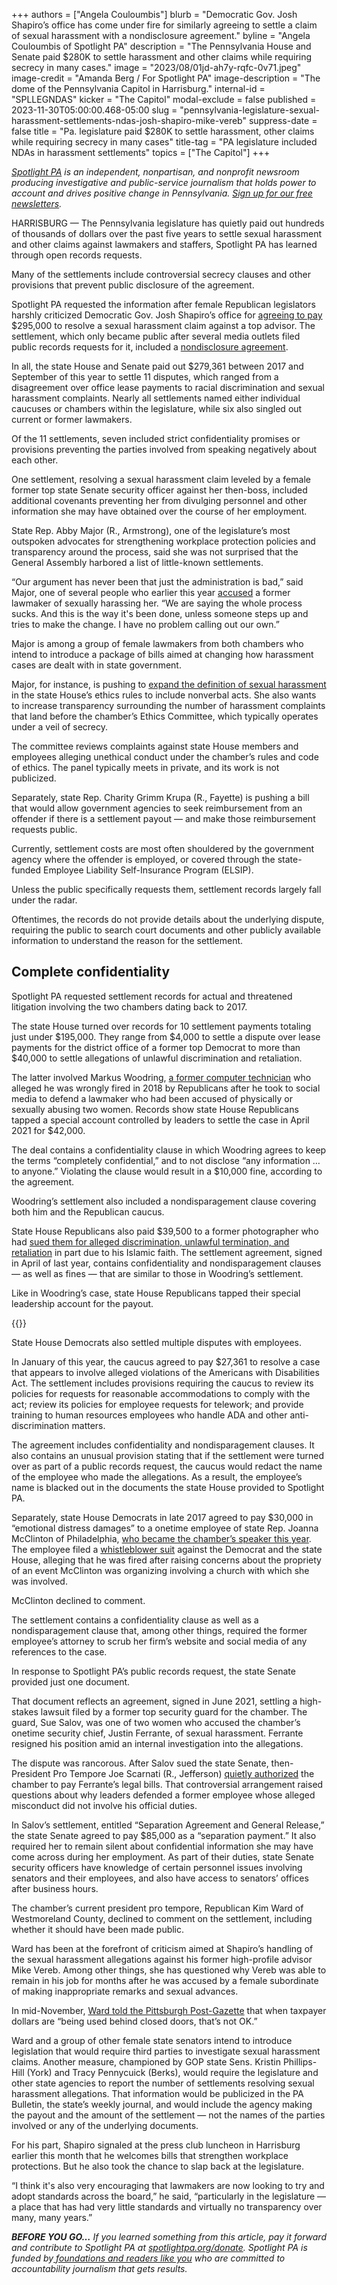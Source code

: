 +++
authors = ["Angela Couloumbis"]
blurb = "Democratic Gov. Josh Shapiro’s office has come under fire for similarly agreeing to settle a claim of sexual harassment with a nondisclosure agreement."
byline = "Angela Couloumbis of Spotlight PA"
description = "The Pennsylvania House and Senate paid $280K to settle harassment and other claims while requiring secrecy in many cases."
image = "2023/08/01jd-ah7y-rqfc-0v71.jpeg"
image-credit = "Amanda Berg / For Spotlight PA"
image-description = "The dome of the Pennsylvania Capitol in Harrisburg."
internal-id = "SPLLEGNDAS"
kicker = "The Capitol"
modal-exclude = false
published = 2023-11-30T05:00:00.468-05:00
slug = "pennsylvania-legislature-sexual-harassment-settlements-ndas-josh-shapiro-mike-vereb"
suppress-date = false
title = "Pa. legislature paid $280K to settle harassment, other claims while requiring secrecy in many cases"
title-tag = "PA legislature included NDAs in harassment settlements"
topics = ["The Capitol"]
+++

<a href="https://www.spotlightpa.org/"><em>Spotlight PA</em></a><em> is an independent, nonpartisan, and nonprofit newsroom producing investigative and public-service journalism that holds power to account and drives positive change in Pennsylvania. </em><a href="https://www.spotlightpa.org/newsletters"><em>Sign up for our free newsletters</em></a><em>.</em>

HARRISBURG — The Pennsylvania legislature has quietly paid out hundreds of thousands of dollars over the past five years to settle sexual harassment and other claims against lawmakers and staffers, Spotlight PA has learned through open records requests.

Many of the settlements include controversial secrecy clauses and other provisions that prevent public disclosure of the agreement.

Spotlight PA requested the information after female Republican legislators harshly criticized Democratic Gov. Josh Shapiro’s office for <a href="https://www.spotlightpa.org/news/2023/10/pennsylvania-josh-shapiro-mike-vereb-sexual-harassment-settlement-amount/">agreeing to pay</a> $295,000 to resolve a sexual harassment claim against a top advisor. The settlement, which only became public after several media outlets filed public records requests for it, included a <a href="https://www.spotlightpa.org/news/2023/10/pennsylvania-josh-shapiro-mike-vereb-sexual-harassment-settlement/">nondisclosure agreement</a>.

<script src="https://www.spotlightpa.org/embed.js" async></script><div data-spl-embed-version="1" data-spl-src="https://www.spotlightpa.org/embeds/newsletter/"></div>

In all, the state House and Senate paid out $279,361 between 2017 and September of this year to settle 11 disputes, which ranged from a disagreement over office lease payments to racial discrimination and sexual harassment complaints. Nearly all settlements named either individual caucuses or chambers within the legislature, while six also singled out current or former lawmakers.

Of the 11 settlements, seven included strict confidentiality promises or provisions preventing the parties involved from speaking negatively about each other.

One settlement, resolving a sexual harassment claim leveled by a female former top state Senate security officer against her then-boss, included additional covenants preventing her from divulging personnel and other information she may have obtained over the course of her employment.

State Rep. Abby Major (R., Armstrong), one of the legislature’s most outspoken advocates for strengthening workplace protection policies and transparency around the process, said she was not surprised that the General Assembly harbored a list of little-known settlements.

“Our argument has never been that just the administration is bad,” said Major, one of several people who earlier this year <a href="https://web.archive.org/20230308203631/https://www.inquirer.com/politics/pennsylvania/mike-zabel-abby-major-sexual-harrassment-accusations-20230308.html">accused</a> a former lawmaker of sexually harassing her. “We are saying the whole process sucks. And this is the way it&#39;s been done, unless someone steps up and tries to make the change. I have no problem calling out our own.”

Major is among a group of female lawmakers from both chambers who intend to introduce a package of bills aimed at changing how harassment cases are dealt with in state government.

Major, for instance, is pushing to <a href="https://web.archive.org/20231115202356/https://www.legis.state.pa.us/cfdocs/legis/CSM/showMemoPublic.cfm?chamber=H&amp;SPick=20230&amp;cosponId=41745">expand the definition of sexual harassment</a> in the state House’s ethics rules to include nonverbal acts. She also wants to increase transparency surrounding the number of harassment complaints that land before the chamber’s Ethics Committee, which typically operates under a veil of secrecy.

The committee reviews complaints against state House members and employees alleging unethical conduct under the chamber’s rules and code of ethics. The panel typically meets in private, and its work is not publicized.

Separately, state Rep. Charity Grimm Krupa (R., Fayette) is pushing a bill that would allow government agencies to seek reimbursement from an offender if there is a settlement payout — and make those reimbursement requests public.

Currently, settlement costs are most often shouldered by the government agency where the offender is employed, or covered through the state-funded Employee Liability Self-Insurance Program (ELSIP).

Unless the public specifically requests them, settlement records largely fall under the radar.

Oftentimes, the records do not provide details about the underlying dispute, requiring the public to search court documents and other publicly available information to understand the reason for the settlement.

## Complete confidentiality

Spotlight PA requested settlement records for actual and threatened litigation involving the two chambers dating back to 2017.

The state House turned over records for 10 settlement payments totaling just under $195,000. They range from $4,000 to settle a dispute over lease payments for the district office of a former top Democrat to more than $40,000 to settle allegations of unlawful discrimination and retaliation.

The latter involved Markus Woodring, <a href="https://web.archive.org/20201109001952/https://www.inquirer.com/philly/news/pennsylvania/pennsylvania-house-mark-woodring-fired-defended-nick-miccarelli-on-abuse-accusations-20180502.html">a former computer technician</a> who alleged he was wrongly fired in 2018 by Republicans after he took to social media to defend a lawmaker who had been accused of physically or sexually abusing two women. Records show state House Republicans tapped a special account controlled by leaders to settle the case in April 2021 for $42,000.

The deal contains a confidentiality clause in which Woodring agrees to keep the terms “completely confidential,” and to not disclose “any information … to anyone.” Violating the clause would result in a $10,000 fine, according to the agreement.

Woodring’s settlement also included a nondisparagement clause covering both him and the Republican caucus.

State House Republicans also paid $39,500 to a former photographer who had <a href="https://web.archive.org/20231130125344/https://casetext.com/case/bhatti-v-republican-caucus-of-pa-house-of-representatives-1">sued them for alleged discrimination, unlawful termination, and retaliation</a> in part due to his Islamic faith. The settlement agreement, signed in April of last year, contains confidentiality and nondisparagement clauses — as well as fines — that are similar to those in Woodring’s settlement.

Like in Woodring’s case, state House Republicans tapped their special leadership account for the payout.

{{<picture src="cas/knj2-whv0-r2ge-vvw7.png" width-ratio="800" height-ratio="1153" description="A graphic that shows parts of settlements agreed to by the Pennsylvania legislature." caption="" credit="Sarah Anne Hughes / Spotlight PA">}}

State House Democrats also settled multiple disputes with employees.

In January of this year, the caucus agreed to pay $27,361 to resolve a case that appears to involve alleged violations of the Americans with Disabilities Act. The settlement includes provisions requiring the caucus to review its policies for requests for reasonable accommodations to comply with the act; review its policies for employee requests for telework; and provide training to human resources employees who handle ADA and other anti-discrimination matters.

The agreement includes confidentiality and nondisparagement clauses. It also contains an unusual provision stating that if the settlement were turned over as part of a public records request, the caucus would redact the name of the employee who made the allegations. As a result, the employee’s name is blacked out in the documents the state House provided to Spotlight PA.

Separately, state House Democrats in late 2017 agreed to pay $30,000 in “emotional distress damages” to a onetime employee of state Rep. Joanna McClinton of Philadelphia, <a href="https://www.spotlightpa.org/news/2023/02/pa-house-speaker-mark-rozzi-resigns/#:~:text=McClinton%20is%20the%20first%20woman,was%20first%20elected%20in%202015.">who became the chamber’s speaker this year</a>. The employee filed a <a href="https://web.archive.org/20231130125238/https://casetext.com/case/ali-v-mcclinton">whistleblower suit</a> against the Democrat and the state House, alleging that he was fired after raising concerns about the propriety of an event McClinton was organizing involving a church with which she was involved.

McClinton declined to comment.<strong></strong>

The settlement contains a confidentiality clause as well as a nondisparagement clause that, among other things, required the former employee’s attorney to scrub her firm’s website and social media of any references to the case.

In response to Spotlight PA’s public records request, the state Senate provided just one document.

That document reflects an agreement, signed in June 2021, settling a high-stakes lawsuit filed by a former top security guard for the chamber. The guard, Sue Salov, was one of two women who accused the chamber’s onetime security chief, Justin Ferrante, of sexual harassment. Ferrante resigned his position amid an internal investigation into the allegations.

The dispute was rancorous. After Salov sued the state Senate, then-President Pro Tempore Joe Scarnati (R., Jefferson) <a href="https://web.archive.org/20200102143411/https://www.inquirer.com/news/pa-senate-pays-legal-bills-former-employee-accused-sexual-harassment-20190214.html">quietly authorized</a> the chamber to pay Ferrante’s legal bills. That controversial arrangement raised questions about why leaders defended a former employee whose alleged misconduct did not involve his official duties.

In Salov’s settlement, entitled “Separation Agreement and General Release,” the state Senate agreed to pay $85,000 as a “separation payment.” It also required her to remain silent about confidential information she may have come across during her employment. As part of their duties, state Senate security officers have knowledge of certain personnel issues involving senators and their employees, and also have access to senators’ offices after business hours.

<script src="https://www.spotlightpa.org/embed.js" async></script><div data-spl-embed-version="1" data-spl-src="https://www.spotlightpa.org/embeds/donate/"></div>

The chamber’s current president pro tempore, Republican Kim Ward of Westmoreland County, declined to comment on the settlement, including whether it should have been made public.

Ward has been at the forefront of criticism aimed at Shapiro’s handling of the sexual harassment allegations against his former high-profile advisor Mike Vereb. Among other things, she has questioned why Vereb was able to remain in his job for months after he was accused by a female subordinate of making inappropriate remarks and sexual advances.

In mid-November, <a href="https://web.archive.org/20231114201236/https://www.post-gazette.com/news/politics-state/2023/11/14/pa-government-sexual-harassment-allegations-kim-ward-josh-shapiro-mike-vereb/stories/202311140110">Ward told the Pittsburgh Post-Gazette</a> that when taxpayer dollars are “being used behind closed doors, that’s not OK.”

Ward and a group of other female state senators intend to introduce legislation that would require third parties to investigate sexual harassment claims. Another measure, championed by GOP state Sens. Kristin Phillips-Hill (York) and Tracy Pennycuick (Berks), would require the legislature and other state agencies to report the number of settlements resolving sexual harassment allegations. That information would be publicized in the PA Bulletin, the state’s weekly journal, and would include the agency making the payout and the amount of the settlement — not the names of the parties involved or any of the underlying documents.

For his part, Shapiro signaled at the press club luncheon in Harrisburg earlier this month that he welcomes bills that strengthen workplace protections. But he also took the chance to slap back at the legislature.

“I think it&#39;s also very encouraging that lawmakers are now looking to try and adopt standards across the board,” he said, “particularly in the legislature — a place that has had very little standards and virtually no transparency over many, many years.”

<strong><em>BEFORE YOU GO…</em></strong><em> If you learned something from this article, pay it forward and contribute to Spotlight PA at </em><a href="https://www.spotlightpa.org/donate"><em>spotlightpa.org/donate</em></a><em>. Spotlight PA is funded by</em><a href="https://www.spotlightpa.org/support"><em> foundations and readers like you</em></a><em> who are committed to accountability journalism that gets results.</em>

